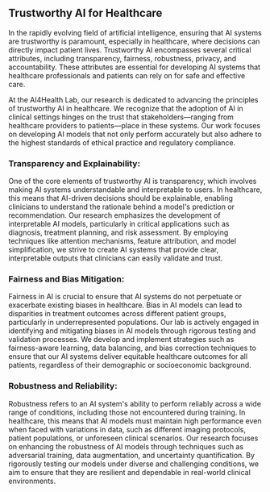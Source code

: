 ---
---

## Trustworthy AI for Healthcare
In the rapidly evolving field of artificial intelligence, ensuring that AI systems are trustworthy is paramount, especially in healthcare, where decisions can directly impact patient lives. Trustworthy AI encompasses several critical attributes, including transparency, fairness, robustness, privacy, and accountability. These attributes are essential for developing AI systems that healthcare professionals and patients can rely on for safe and effective care.

At the AI4Health Lab, our research is dedicated to advancing the principles of trustworthy AI in healthcare. We recognize that the adoption of AI in clinical settings hinges on the trust that stakeholders—ranging from healthcare providers to patients—place in these systems. Our work focuses on developing AI models that not only perform accurately but also adhere to the highest standards of ethical practice and regulatory compliance.

### Transparency and Explainability:
One of the core elements of trustworthy AI is transparency, which involves making AI systems understandable and interpretable to users. In healthcare, this means that AI-driven decisions should be explainable, enabling clinicians to understand the rationale behind a model's prediction or recommendation. Our research emphasizes the development of interpretable AI models, particularly in critical applications such as diagnosis, treatment planning, and risk assessment. By employing techniques like attention mechanisms, feature attribution, and model simplification, we strive to create AI systems that provide clear, interpretable outputs that clinicians can easily validate and trust.

### Fairness and Bias Mitigation:
Fairness in AI is crucial to ensure that AI systems do not perpetuate or exacerbate existing biases in healthcare. Bias in AI models can lead to disparities in treatment outcomes across different patient groups, particularly in underrepresented populations. Our lab is actively engaged in identifying and mitigating biases in AI models through rigorous testing and validation processes. We develop and implement strategies such as fairness-aware learning, data balancing, and bias correction techniques to ensure that our AI systems deliver equitable healthcare outcomes for all patients, regardless of their demographic or socioeconomic background.

### Robustness and Reliability:
Robustness refers to an AI system's ability to perform reliably across a wide range of conditions, including those not encountered during training. In healthcare, this means that AI models must maintain high performance even when faced with variations in data, such as different imaging protocols, patient populations, or unforeseen clinical scenarios. Our research focuses on enhancing the robustness of AI models through techniques such as adversarial training, data augmentation, and uncertainty quantification. By rigorously testing our models under diverse and challenging conditions, we aim to ensure that they are resilient and dependable in real-world clinical environments.